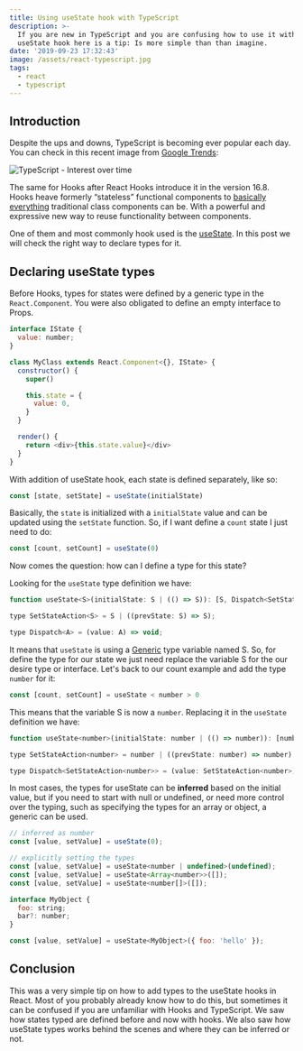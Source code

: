 ```yaml
---
title: Using useState hook with TypeScript
description: >-
  If you are new in TypeScript and you are confusing how to use it with the
  useState hook here is a tip: Is more simple than than imagine.
date: '2019-09-23 17:32:43'
image: /assets/react-typescript.jpg
tags:
  - react
  - typescript
---
```


## Introduction

Despite the ups and downs, TypeScript is becoming ever popular each day. You can check in this recent image from [Google Trends](https://trends.google.com/trends/explore?date=today%205-y&geo=US&q=typescript):

![TypeScript - Interest over time](/assets/using-usestate-hook-with-typescript-1.jpg 'TypeScript - Interest over time')

The same for Hooks after React Hooks introduce it in the version 16.8. Hooks heave formerly “stateless” functional components to [basically everything](https://reactjs.org/docs/hooks-faq.html#do-hooks-cover-all-use-cases-for-classes) traditional class components can be. With a powerful and expressive new way to reuse functionality between components.

One of them and most commonly hook used is the [useState](https://reactjs.org/docs/hooks-reference.html#usestate). In this post we will check the right way to declare types for it.

## Declaring useState types

Before Hooks, types for states were defined by a generic type in the `React.Component`. You were also obligated to define an empty interface to Props.

```javascript
interface IState {
  value: number;
}

class MyClass extends React.Component<{}, IState> {
  constructor() {
    super()

    this.state = {
      value: 0,
    }
  }

  render() {
    return <div>{this.state.value}</div>
  }
}
```

With addition of useState hook, each state is defined separately, like so:

```javascript
const [state, setState] = useState(initialState)
```

Basically, the `state` is initialized with a `initialState` value and can be updated using the `setState` function. So, if I want define a `count` state I just need to do:

```javascript
const [count, setCount] = useState(0)
```

Now comes the question: how can I define a type for this state?

Looking for the `useState` type definition we have:

```javascript
function useState<S>(initialState: S | (() => S)): [S, Dispatch<SetStateAction<S>>];

type SetStateAction<S> = S | ((prevState: S) => S);

type Dispatch<A> = (value: A) => void;
```

It means that `useState` is using a [Generic](https://www.typescriptlang.org/docs/handbook/generics.html) type variable named S. So, for define the type for our state we just need replace the variable S for the our desire type or interface. Let's back to our count example and add the type `number` for it:

```javascript
const [count, setCount] = useState < number > 0
```

This means that the variable S is now a `number`. Replacing it in the `useState` definition we have:

```javascript
function useState<number>(initialState: number | (() => number)): [number, Dispatch<SetStateAction<number>>];

type SetStateAction<number> = number | ((prevState: number) => number);

type Dispatch<SetStateAction<number>> = (value: SetStateAction<number>) => void;
```

In most cases, the types for useState can be **inferred** based on the initial value, but if you need to start with null or undefined, or need more control over the typing, such as specifying the types for an array or object, a generic can be used.

```javascript
// inferred as number
const [value, setValue] = useState(0);

// explicitly setting the types
const [value, setValue] = useState<number | undefined>(undefined);
const [value, setValue] = useState<Array<number>>([]);
const [value, setValue] = useState<number[]>([]);

interface MyObject {
  foo: string;
  bar?: number;
}

const [value, setValue] = useState<MyObject>({ foo: 'hello' });
```

## Conclusion

This was a very simple tip on how to add types to the useState hooks in React. Most of you probably already know how to do this, but sometimes it can be confused if you are unfamiliar with Hooks and TypeScript. We saw how states typed are defined before and now with hooks. We also saw how useState types works behind the scenes and where they can be inferred or not.
